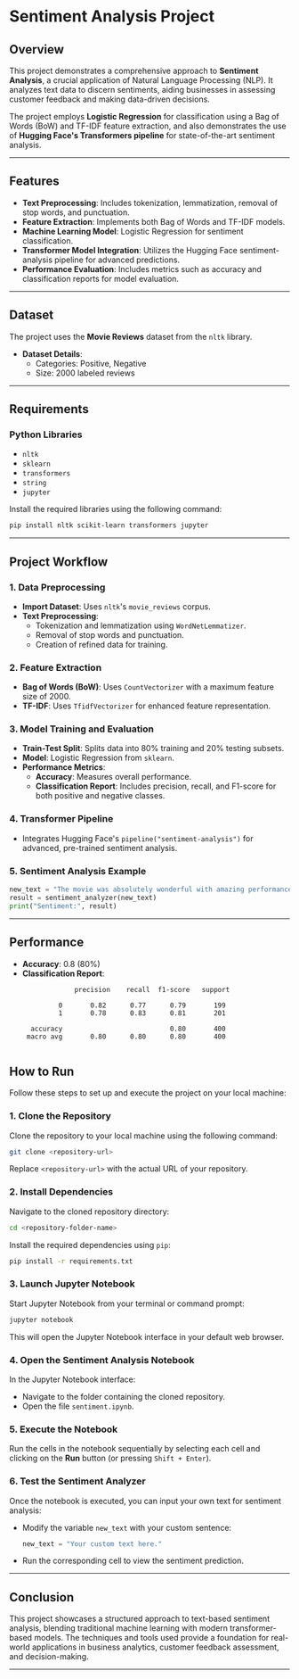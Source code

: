 
# **Sentiment Analysis Project**

## **Overview**
This project demonstrates a comprehensive approach to **Sentiment Analysis**, a crucial application of Natural Language Processing (NLP). It analyzes text data to discern sentiments, aiding businesses in assessing customer feedback and making data-driven decisions.

The project employs **Logistic Regression** for classification using a Bag of Words (BoW) and TF-IDF feature extraction, and also demonstrates the use of **Hugging Face's Transformers pipeline** for state-of-the-art sentiment analysis.

---

## **Features**
- **Text Preprocessing**: Includes tokenization, lemmatization, removal of stop words, and punctuation.
- **Feature Extraction**: Implements both Bag of Words and TF-IDF models.
- **Machine Learning Model**: Logistic Regression for sentiment classification.
- **Transformer Model Integration**: Utilizes the Hugging Face sentiment-analysis pipeline for advanced predictions.
- **Performance Evaluation**: Includes metrics such as accuracy and classification reports for model evaluation.

---

## **Dataset**
The project uses the **Movie Reviews** dataset from the `nltk` library. 
- **Dataset Details**:
  - Categories: Positive, Negative
  - Size: 2000 labeled reviews

---

## **Requirements**
### **Python Libraries**
- `nltk`
- `sklearn`
- `transformers`
- `string`
- `jupyter`

Install the required libraries using the following command:
```bash
pip install nltk scikit-learn transformers jupyter
```

---

## **Project Workflow**
### **1. Data Preprocessing**
- **Import Dataset**: Uses `nltk`'s `movie_reviews` corpus.
- **Text Preprocessing**:
  - Tokenization and lemmatization using `WordNetLemmatizer`.
  - Removal of stop words and punctuation.
  - Creation of refined data for training.

### **2. Feature Extraction**
- **Bag of Words (BoW)**: Uses `CountVectorizer` with a maximum feature size of 2000.
- **TF-IDF**: Uses `TfidfVectorizer` for enhanced feature representation.

### **3. Model Training and Evaluation**
- **Train-Test Split**: Splits data into 80% training and 20% testing subsets.
- **Model**: Logistic Regression from `sklearn`.
- **Performance Metrics**: 
  - **Accuracy**: Measures overall performance.
  - **Classification Report**: Includes precision, recall, and F1-score for both positive and negative classes.

### **4. Transformer Pipeline**
- Integrates Hugging Face's `pipeline("sentiment-analysis")` for advanced, pre-trained sentiment analysis.

### **5. Sentiment Analysis Example**
```python
new_text = "The movie was absolutely wonderful with amazing performances!"
result = sentiment_analyzer(new_text)
print("Sentiment:", result)
```

---

## **Performance**
- **Accuracy**: 0.8 (80%)
- **Classification Report**:
  ```
               precision    recall  f1-score   support

           0       0.82      0.77      0.79       199
           1       0.78      0.83      0.81       201

    accuracy                           0.80       400
   macro avg       0.80      0.80      0.80       400


## **How to Run**

Follow these steps to set up and execute the project on your local machine:

### **1. Clone the Repository**
Clone the repository to your local machine using the following command:
```bash
git clone <repository-url>
```
Replace `<repository-url>` with the actual URL of your repository.

### **2. Install Dependencies**
Navigate to the cloned repository directory:
```bash
cd <repository-folder-name>
```
Install the required dependencies using `pip`:
```bash
pip install -r requirements.txt
```

### **3. Launch Jupyter Notebook**
Start Jupyter Notebook from your terminal or command prompt:
```bash
jupyter notebook
```
This will open the Jupyter Notebook interface in your default web browser.

### **4. Open the Sentiment Analysis Notebook**
In the Jupyter Notebook interface:
- Navigate to the folder containing the cloned repository.
- Open the file `sentiment.ipynb`.

### **5. Execute the Notebook**
Run the cells in the notebook sequentially by selecting each cell and clicking on the **Run** button (or pressing `Shift + Enter`).

### **6. Test the Sentiment Analyzer**
Once the notebook is executed, you can input your own text for sentiment analysis:
- Modify the variable `new_text` with your custom sentence:
  ```python
  new_text = "Your custom text here."
  ```
- Run the corresponding cell to view the sentiment prediction.

---



## **Conclusion**
This project showcases a structured approach to text-based sentiment analysis, blending traditional machine learning with modern transformer-based models. The techniques and tools used provide a foundation for real-world applications in business analytics, customer feedback assessment, and decision-making.

---

